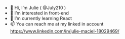 - 👋 Hi, I’m Julie ( @July210 )
- 👀 I’m interested in front-end 
- 🌱 I’m currently learning React
- 📫 You can reach me at my linked in account https://www.linkedin.com/in/julie-maciel-18029469/

